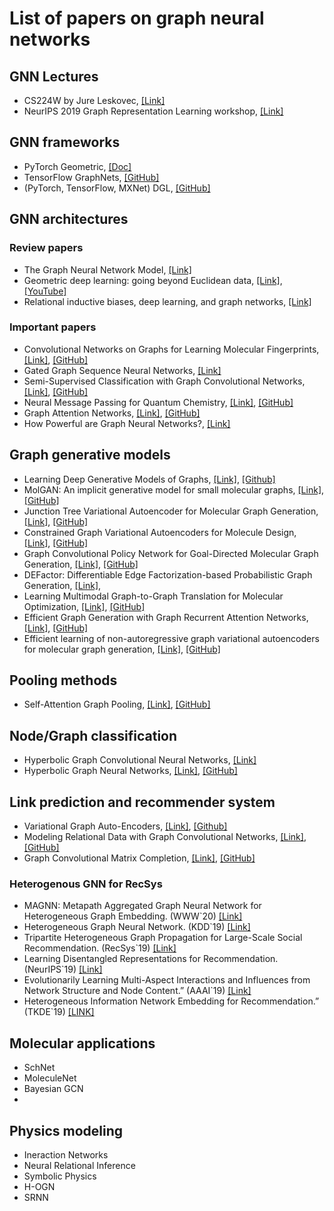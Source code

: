 # List of papers on graph neural networks

## GNN Lectures
* CS224W by Jure Leskovec, [[Link]](http://web.stanford.edu/class/cs224w/)
* NeurIPS 2019 Graph Representation Learning workshop, [[Link]](https://grlearning.github.io/)

## GNN frameworks
* PyTorch Geometric, [[Doc]](https://pytorch-geometric.readthedocs.io/en/latest/notes/create_gnn.html#implementing-the-edge-convolution)
* TensorFlow GraphNets, [[GitHub]](https://github.com/deepmind/graph_nets)
* (PyTorch, TensorFlow, MXNet) DGL, [[GitHub]](https://www.dgl.ai)

## GNN architectures

### Review papers
* The Graph Neural Network Model, [[Link]](https://ieeexplore.ieee.org/document/4700287)
* Geometric deep learning: going beyond Euclidean data, [[Link]](https://arxiv.org/abs/1611.08097), [[YouTube]](https://www.youtube.com/watch?v=LvmjbXZyoP0)
* Relational inductive biases, deep learning, and graph networks, [[Link]](https://arxiv.org/abs/1806.01261)


### Important papers
* Convolutional Networks on Graphs for Learning Molecular Fingerprints, [[Link]](https://papers.nips.cc/paper/5954-convolutional-networks-on-graphs-for-learning-molecular-fingerprints), [[GitHub]](https://github.com/HIPS/neural-fingerprint)
* Gated Graph Sequence Neural Networks, [[Link]](https://arxiv.org/abs/1511.05493)
* Semi-Supervised Classification with Graph Convolutional Networks, [[Link]](https://arxiv.org/abs/1609.02907), [[GitHub]](https://github.com/tkipf/gcn)
* Neural Message Passing for Quantum Chemistry, [[Link]](https://arxiv.org/abs/1704.01212), [[GitHub]](https://github.com/brain-research/mpnn)
* Graph Attention Networks, [[Link]](https://arxiv.org/abs/1710.10903), [[GitHub]](https://github.com/PetarV-/GAT)
* How Powerful are Graph Neural Networks?, [[Link]](https://arxiv.org/abs/1810.00826)


## Graph generative models
* Learning Deep Generative Models of Graphs, [[Link]](https://arxiv.org/abs/1803.03324), [[Github]](https://github.com/weihua916/powerful-gnns)
* MolGAN: An implicit generative model for small molecular graphs, [[Link]](https://arxiv.org/abs/1805.11973), [[GitHub]](https://github.com/nicola-decao/MolGAN)
* Junction Tree Variational Autoencoder for Molecular Graph Generation, [[Link]](https://arxiv.org/abs/1802.04364), [[GitHub]](https://github.com/wengong-jin/icml18-jtnn)
* Constrained Graph Variational Autoencoders for Molecule Design, [[Link]](https://arxiv.org/abs/1805.09076), [[GitHub]](https://github.com/microsoft/constrained-graph-variational-autoencoder) 
* Graph Convolutional Policy Network for Goal-Directed Molecular Graph Generation, [[Link]](https://arxiv.org/abs/1806.02473), [[GitHub]](https://github.com/bowenliu16/rl_graph_generation)
* DEFactor: Differentiable Edge Factorization-based Probabilistic Graph Generation, [[Link]](https://arxiv.org/abs/1811.09766), 
* Learning Multimodal Graph-to-Graph Translation for Molecular Optimization, [[Link]](https://arxiv.org/abs/1812.01070), [[GitHub]](https://github.com/wengong-jin/iclr19-graph2graph)
* Efficient Graph Generation with Graph Recurrent Attention Networks, [[Link]](https://arxiv.org/abs/1910.00760), [[GitHub]](https://github.com/lrjconan/GRAN)
* Efficient learning of non-autoregressive graph variational autoencoders for molecular graph generation, [[Link]](https://link.springer.com/article/10.1186/s13321-019-0396-x#article-info), [[GitHub]](https://github.com/seokhokang/graphvae_approx/)

## Pooling methods
* Self-Attention Graph Pooling, [[Link]](https://arxiv.org/abs/1904.08082), [[GitHub]](https://github.com/inyeoplee77/SAGPool)


## Node/Graph classification
* Hyperbolic Graph Convolutional Neural Networks, [[Link]](https://arxiv.org/abs/1910.12933)
* Hyperbolic Graph Neural Networks, [[Link]](https://arxiv.org/abs/1910.12892), [[GitHub]](https://github.com/facebookresearch/hgnn)

## Link prediction and recommender system
* Variational Graph Auto-Encoders, [[Link]](https://arxiv.org/abs/1611.07308), [[Github]](https://github.com/tkipf/gae)
* Modeling Relational Data with Graph Convolutional Networks, [[Link]](https://arxiv.org/abs/1703.06103), [[GitHub]](https://github.com/tkipf/relational-gcn)
* Graph Convolutional Matrix Completion, [[Link]](https://arxiv.org/abs/1706.02263), [[GitHub]](https://github.com/riannevdberg/gc-mc) 

### Heterogenous GNN for RecSys
* MAGNN: Metapath Aggregated Graph Neural Network for Heterogeneous Graph Embedding. (WWW`20)  [[Link]](http://arxiv.org/abs/2002.01680)
* Heterogeneous Graph Neural Network. (KDD`19)  [[Link]](https://www.kdd.org/kdd2019/accepted-papers/view/hetgnn-heterogeneous-graph-neural-network)
* Tripartite Heterogeneous Graph Propagation for Large-Scale Social Recommendation. (RecSys`19)  [[Link]](http://arxiv.org/abs/1908.02569)
* Learning Disentangled Representations for Recommendation. (NeurIPS`19) [[Link]](http://papers.nips.cc/paper/8808-learning-disentangled-representations-for-recommendation)
* Evolutionarily Learning Multi-Aspect Interactions and Influences from Network Structure and Node Content.” (AAAI`19) [[Link]](https://www.aaai.org/ojs/index.php/AAAI/article/view/3835)
* Heterogeneous Information Network Embedding for Recommendation.” (TKDE`19) [[LINK]](https://arxiv.org/pdf/1711.10730.pdf)

## Molecular applications
* SchNet
* MoleculeNet
* Bayesian GCN
* 

## Physics modeling
* Ineraction Networks
* Neural Relational Inference
* Symbolic Physics
* H-OGN
* SRNN

